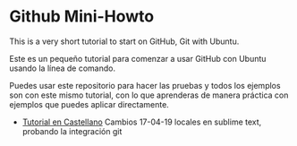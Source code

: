 # Github Mini-Howto

This is a very short tutorial to start on GitHub, Git with Ubuntu.

Este es un pequeño tutorial para comenzar a usar GitHub con Ubuntu usando la línea de comando. 

Puedes usar este repositorio para hacer las pruebas y todos los ejemplos son con este mismo tutorial, con lo que aprenderas de manera práctica con ejemplos que puedes aplicar directamente.

* [Tutorial en Castellano](howto.es.md)
Cambios 17-04-19 locales en sublime text, probando la integración git

